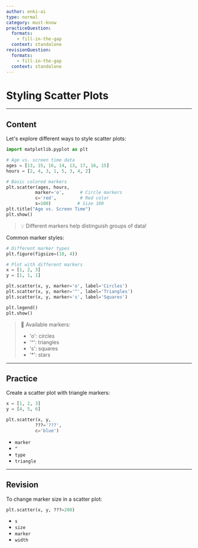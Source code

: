 ```yaml
---
author: enki-ai
type: normal
category: must-know
practiceQuestion:
  formats:
    - fill-in-the-gap
  context: standalone
revisionQuestion:
  formats:
    - fill-in-the-gap
  context: standalone
---
```


# Styling Scatter Plots

---
## Content

Let's explore different ways to style scatter plots:

```python
import matplotlib.pyplot as plt

# Age vs. screen time data
ages = [13, 15, 16, 14, 13, 17, 16, 15]
hours = [2, 4, 3, 1, 5, 3, 4, 2]

# Basic colored markers
plt.scatter(ages, hours, 
           marker='o',      # Circle markers
           c='red',         # Red color
           s=100)          # Size 100
plt.title("Age vs. Screen Time")
plt.show()
```

> 💡 Different markers help distinguish groups of data!

Common marker styles:
```python
# Different marker types
plt.figure(figsize=(10, 4))

# Plot with different markers
x = [1, 2, 3]
y = [1, 1, 1]

plt.scatter(x, y, marker='o', label='Circles')
plt.scatter(x, y, marker='^', label='Triangles')
plt.scatter(x, y, marker='s', label='Squares')

plt.legend()
plt.show()
```

> 🎨 Available markers:
> - 'o': circles
> - '^': triangles
> - 's': squares
> - '*': stars

---
## Practice

Create a scatter plot with triangle markers:

```python
x = [1, 2, 3]
y = [4, 5, 6]

plt.scatter(x, y, 
           ???='???',
           c='blue')
```

- `marker`
- `^`
- `type`
- `triangle`

---
## Revision

To change marker size in a scatter plot:

```python
plt.scatter(x, y, ???=200)
```

- `s`
- `size`
- `marker`
- `width` 